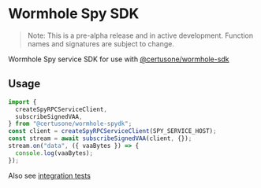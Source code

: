 # Wormhole Spy SDK

> Note: This is a pre-alpha release and in active development. Function names and signatures are subject to change.

Wormhole Spy service SDK for use with [@certusone/wormhole-sdk](https://www.npmjs.com/package/@certusone/wormhole-sdk)

## Usage

```js
import {
  createSpyRPCServiceClient,
  subscribeSignedVAA,
} from "@certusone/wormhole-spydk";
const client = createSpyRPCServiceClient(SPY_SERVICE_HOST);
const stream = await subscribeSignedVAA(client, {});
stream.on("data", ({ vaaBytes }) => {
  console.log(vaaBytes);
});
```

Also see [integration tests](https://github.com/wormhole-foundation/wormhole/blob/main/spydk/js/src/__tests__/integration.ts)
